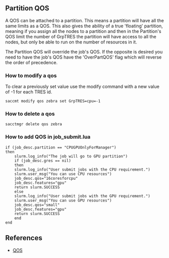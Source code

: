 ## Partition QOS 
A QOS can be attached to a partition. This means a partition will have all the same limits as a QOS. 
This also gives the ability of a true 'floating' partition, meaning if you assign all the nodes to a 
partition and then in the Partition's QOS limit the number of GrpTRES the partition will have access 
to all the nodes, but only be able to run on the number of resources in it.

The Partition QOS will override the job's QOS. If the opposite is desired you need to have the job's 
QOS have the 'OverPartQOS' flag which will reverse the order of precedence.

### How to modify a qos
To  clear a  previously set value use the modify command with a new value of -1 for each TRES id.

```
saccmt modify qos zebra set GrpTRES=cpu=-1
```


### How to delete a qos

```
sacctmgr delete qos zebra
```

### How to add QOS in job_submit.lua
```
if (job_desc.partition == "CPUGPUOnlyForManager")
then
    slurm.log_info("The job will go to GPU partition")
    if (job_desc.gres == nil)
    then
	slurm.log_info("User submit jobs with the CPU requirement.")
	slurm.user_msg("You can use CPU resources")
	job_desc.qos="16coresforcpu"
	job_desc.features="gpu"
	return slurm.SUCCESS
    else
	slurm.log_info("User submit jobs with the GPU requirement.")
	slurm.user_msg("You can use GPU resources")
	job_desc.qos="small"
	job_desc.features="gpu"
	return slurm.SUCCESS
    end
end
```

## References

- [QOS](https://slurm.schedmd.com/qos.html)
